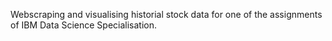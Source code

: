 Webscraping and visualising historial stock data for one of the assignments of IBM Data Science Specialisation.
